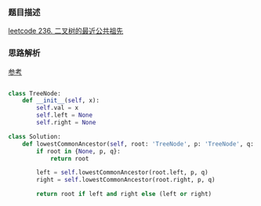 ### 题目描述

[leetcode 236. 二叉树的最近公共祖先](https://leetcode-cn.com/problems/lowest-common-ancestor-of-a-binary-tree/comments/)

### 思路解析

[参考](https://leetcode.com/problems/lowest-common-ancestor-of-a-binary-tree/discuss/65225/4-lines-C%2B%2BJavaPythonRuby)

```python

class TreeNode:
    def __init__(self, x):
        self.val = x
        self.left = None
        self.right = None

class Solution:
    def lowestCommonAncestor(self, root: 'TreeNode', p: 'TreeNode', q: 'TreeNode') -> 'TreeNode':
        if root in {None, p, q}:
            return root

        left = self.lowestCommonAncestor(root.left, p, q)
        right = self.lowestCommonAncestor(root.right, p, q)

        return root if left and right else (left or right)

```
